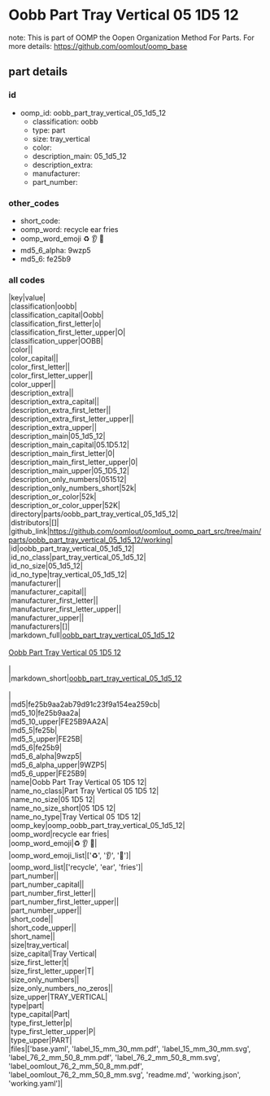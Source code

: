 # Oobb Part Tray Vertical 05 1D5 12  

note: This is part of OOMP the Oopen Organization Method For Parts. For more details: https://github.com/oomlout/oomp_base

##  part details





### id
* oomp_id: oobb_part_tray_vertical_05_1d5_12
  * classification: oobb
  * type: part
  * size: tray_vertical
  * color: 
  * description_main: 05_1d5_12
  * description_extra: 
  * manufacturer: 
  * part_number: 

### other_codes
* short_code: 
* oomp_word: recycle ear fries
* oomp_word_emoji :recycle: :ear: :fries:
* md5_6_alpha: 9wzp5
* md5_6: fe25b9

### all codes 
|key|value|  
|classification|oobb|  
|classification_capital|Oobb|  
|classification_first_letter|o|  
|classification_first_letter_upper|O|  
|classification_upper|OOBB|  
|color||  
|color_capital||  
|color_first_letter||  
|color_first_letter_upper||  
|color_upper||  
|description_extra||  
|description_extra_capital||  
|description_extra_first_letter||  
|description_extra_first_letter_upper||  
|description_extra_upper||  
|description_main|05_1d5_12|  
|description_main_capital|05.1D5.12|  
|description_main_first_letter|0|  
|description_main_first_letter_upper|0|  
|description_main_upper|05_1D5_12|  
|description_only_numbers|051512|  
|description_only_numbers_short|52k|  
|description_or_color|52k|  
|description_or_color_upper|52K|  
|directory|parts/oobb_part_tray_vertical_05_1d5_12|  
|distributors|[]|  
|github_link|https://github.com/oomlout/oomlout_oomp_part_src/tree/main/parts/oobb_part_tray_vertical_05_1d5_12/working|  
|id|oobb_part_tray_vertical_05_1d5_12|  
|id_no_class|part_tray_vertical_05_1d5_12|  
|id_no_size|05_1d5_12|  
|id_no_type|tray_vertical_05_1d5_12|  
|manufacturer||  
|manufacturer_capital||  
|manufacturer_first_letter||  
|manufacturer_first_letter_upper||  
|manufacturer_upper||  
|manufacturers|[]|  
|markdown_full|[oobb_part_tray_vertical_05_1d5_12](https://github.com/oomlout/oomlout_oomp_part_src/tree/main/parts/oobb_part_tray_vertical_05_1d5_12/working)<br>[](https://github.com/oomlout/oomlout_oomp_part_src/tree/main/parts/oobb_part_tray_vertical_05_1d5_12/working)<br>[Oobb Part Tray Vertical 05 1D5 12](https://github.com/oomlout/oomlout_oomp_part_src/tree/main/parts/oobb_part_tray_vertical_05_1d5_12/working)<br><br>|  
|markdown_short|[oobb_part_tray_vertical_05_1d5_12](https://github.com/oomlout/oomlout_oomp_part_src/tree/main/parts/oobb_part_tray_vertical_05_1d5_12/working)<br><br>|  
|md5|fe25b9aa2ab79d91c23f9a154ea259cb|  
|md5_10|fe25b9aa2a|  
|md5_10_upper|FE25B9AA2A|  
|md5_5|fe25b|  
|md5_5_upper|FE25B|  
|md5_6|fe25b9|  
|md5_6_alpha|9wzp5|  
|md5_6_alpha_upper|9WZP5|  
|md5_6_upper|FE25B9|  
|name|Oobb Part Tray Vertical 05 1D5 12|  
|name_no_class|Part Tray Vertical 05 1D5 12|  
|name_no_size|05 1D5 12|  
|name_no_size_short|05 1D5 12|  
|name_no_type|Tray Vertical 05 1D5 12|  
|oomp_key|oomp_oobb_part_tray_vertical_05_1d5_12|  
|oomp_word|recycle ear fries|  
|oomp_word_emoji|:recycle: :ear: :fries:|  
|oomp_word_emoji_list|[':recycle:', ':ear:', ':fries:']|  
|oomp_word_list|['recycle', 'ear', 'fries']|  
|part_number||  
|part_number_capital||  
|part_number_first_letter||  
|part_number_first_letter_upper||  
|part_number_upper||  
|short_code||  
|short_code_upper||  
|short_name||  
|size|tray_vertical|  
|size_capital|Tray Vertical|  
|size_first_letter|t|  
|size_first_letter_upper|T|  
|size_only_numbers||  
|size_only_numbers_no_zeros||  
|size_upper|TRAY_VERTICAL|  
|type|part|  
|type_capital|Part|  
|type_first_letter|p|  
|type_first_letter_upper|P|  
|type_upper|PART|  
|files|['base.yaml', 'label_15_mm_30_mm.pdf', 'label_15_mm_30_mm.svg', 'label_76_2_mm_50_8_mm.pdf', 'label_76_2_mm_50_8_mm.svg', 'label_oomlout_76_2_mm_50_8_mm.pdf', 'label_oomlout_76_2_mm_50_8_mm.svg', 'readme.md', 'working.json', 'working.yaml']|  
